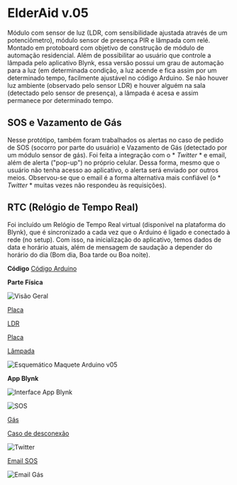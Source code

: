 # ElderAid v.05
Módulo com sensor de luz (LDR, com sensibilidade ajustada através de um potenciômetro), módulo sensor de presença PIR e lâmpada com relé.
Montado em protoboard com objetivo de construção de módulo de automação residencial.
Além de possibilitar ao usuário que controle a lâmpada pelo aplicativo Blynk, essa versão possui um grau de automação para a luz (em determinada condição, a luz acende e fica assim por um determinado tempo, facilmente ajustável no código Arduino.
Se não houver luz ambiente (observado pelo sensor LDR) e houver alguém na sala (detectado pelo sensor de presença), a lâmpada é acesa e assim permanece por determinado tempo.

## SOS e Vazamento de Gás
Nesse protótipo, também foram trabalhados os alertas no caso de pedido de SOS (socorro por parte do usuário) e Vazamento de Gás (detectado por um módulo sensor de gás).
Foi feita a integração com o * *Twitter* * e email, além de alerta ("pop-up") no próprio celular.
Dessa forma, mesmo que o usuário não tenha acesso ao aplicativo, o alerta será enviado por outros meios.
Observou-se que o email é a forma alternativa mais confiável (o * *Twitter* * muitas vezes não respondeu às requisições).

## RTC (Relógio de Tempo Real)
Foi incluído um Relógio de Tempo Real virtual (disponível na plataforma do Blynk), que é sincronizado a cada vez que o Arduino é ligado e conectado à rede (no setup).
Com isso, na inicialização do aplicativo, temos dados de data e horário atuais, além de mensagem de saudação a depender do horário do dia (Bom dia, Boa tarde ou Boa noite).


**Código**
[Código Arduino](ElderAid005d.ino)



**Parte Física**

![Visão Geral](v05_visaogeral.jpg)

[Placa](v05_placa.jpg)

[LDR](v05_LDR.jpg)

[Placa](v05_placa.jpg)

[Lâmpada](v05_lampada.jpg)

![Esquemático Maquete Arduino v05](ElderAidv05_labview.PNG)




**App Blynk**

![Interface App Blynk](v05_blynk_interface.png)

![SOS](blynk_sos.png)

[Gás](blynk_gas.png)

[Caso de desconexão](blynk_disconect.png)

![Twitter](blynk_twitter.png)

[Email SOS](blynk_sos_email.png)

![Email Gás](blynk_gas_email.png)

